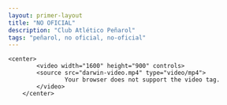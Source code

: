 ```yaml
---
layout: primer-layout
title: "NO OFICIAL"
description: "Club Atlético Peñarol"
tags: "peñarol, no oficial, no-oficial"
---
```


    <center>
			<video width="1600" height="900" controls>
  			<source src="darwin-video.mp4" type="video/mp4">
					Your browser does not support the video tag.
			</video>
		</center>
